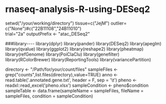 # rnaseq-analysis-R-using-DESeq2

setwd("/your/working/directory")
tissue=c("JejM")
outlier= c("None")#c("22B11108","24B11010")                 
trial="2a"
outputPrefix <- "atac_DESeq2"

###library----
library(dplyr)
library(pander)
library(DESeq2)
library(apeglm)
library(qvalue)
library(ggplot2)
library(reshape2)
library(pheatmap)
library(refGenome)
library(PoiClaClu)
library(genefilter)
library(RColorBrewer)
library(ReportingTools)
library(variancePartition)


directory <- "/Path/for/your/count/files"
sampleFiles <- grep("counts",list.files(directory),value=TRUE)
anno <- read.table('.annotated.gene.txt', header = F, sep = '\t')
pheno <- readxl::read_excel('pheno.xlsx')
sampleCondition <- pheno$condition
sampleTable <- data.frame(sampleName = sampleFiles,
                          fileName = sampleFiles,
                          condition = sampleCondition)


